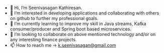 - 👋 Hi, I’m Seenivasagan Kathiresan.
- 👀 I’m interested in developing applications and collaborating with others on github to further my professional goals.
- 🌱 I’m currently learning to improve my skill in Java streams, Kafka consumer/producer and Spring boot based microservices.
- 💞️ I’m looking to collaborate on above mentioned technology and/or on any interesting finance projects.
- 📫 How to reach me -> k.seenivasagan@gmail.com
